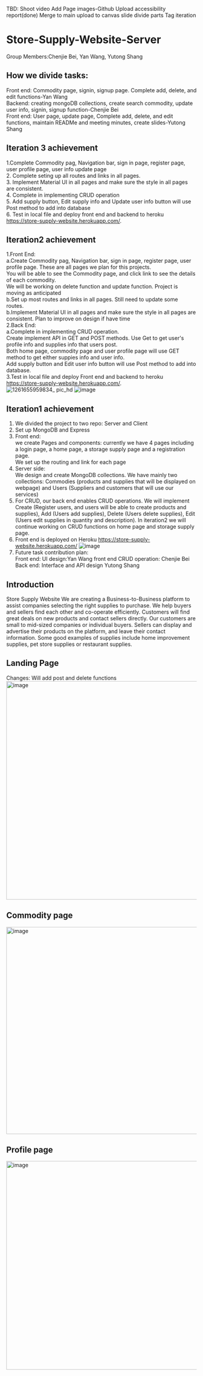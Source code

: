TBD: 
Shoot video
Add Page images-Github
Upload accessibility report(done)
Merge to main
upload to canvas
slide divide parts
Tag iteration

# Store-Supply-Website-Server 
Group Members:Chenjie Bei, Yan Wang, Yutong Shang
## How we divide tasks: <br />
Front end: Commodity page, signin, signup page. Complete add, delete, and edit functions-Yan Wang <br />
Backend: creating mongoDB collections, create search commodity, update user info, signin, signup function-Chenjie Bei <br />
Front end: User page, update page, Complete add, delete, and edit functions, maintain READMe and meeting minutes, create slides-Yutong Shang <br />



## Iteration 3 achievement
1.Complete Commodity pag, Navigation bar, sign in page, register page, user profile page, user info update page<br />
2. Complete seting up all routes and links in all pages.<br />
3. Implement Material UI in all pages and make sure the style in all pages are consistent.<br />
4. Complete in implementing CRUD operation<br />
5. Add supply button, Edit supply info and Update user info button will use Post method to add into database<br />
6. Test in local file and deploy front end and backend to heroku  https://store-supply-website.herokuapp.com/. <br />

## Iteration2 achievement  <br />

1.Front End: <br />
a.Create Commodity pag, Navigation bar, sign in page, register page, user profile page. These are all pages we plan for this projects.<br />
You will be able to see the Commodity page, and click link to see the details of each commodity. <br />
We will be working on delete function and update function. Project is moving as anticipated<br />
b.Set up most routes and links in all pages. Still need to update some routes. <br />
b.Implement Material UI in all pages and make sure the style in all pages are consistent. Plan to improve on design if have time<br />
2.Back End: <br />
a.Complete in implementing CRUD operation.<br />
Create implement API in GET and POST methods. Use Get to get user's profile info and supplies info that users post.<br />
Both home page, commodity page and user profile page will use GET method to get either suppies info and user info.<br />
Add supply button and Edit user info button will use Post method to add into database. <br />
3.Test in local file and deploy Front end and backend to heroku https://store-supply-website.herokuapp.com/. <br />
![1261655959834_ pic_hd](https://user-images.githubusercontent.com/98197405/175213027-e1a91c0e-1a1a-45e4-8538-744b4d9b820a.jpg)
![image](https://user-images.githubusercontent.com/98197405/174235772-b37f91cf-3622-43ff-9f48-ec3375b11900.png)

## Iteration1 achievement  <br />
1. We divided the project to two repo: Server and Client <br/>
2. Set up MongoDB and Express <br/>
3. Front end:  <br/>
we create Pages and components: currently we have 4 pages including a login page, a home page, a storage supply page and a registration page. <br/>
We set up the routing and link for each page <br/>
4. Server side:<br/>
We design and create MongoDB collections. We have mainly two collections: Commodies (products and supplies that will be displayed on webpage) and Users (Suppliers and customers that will use our services)
5. For CRUD, our back end enables CRUD operations. We will implement Create (Register users, and users will be able to create products and supplies), Add (Users add supplies), Delete (Users delete supplies), Edit (Users edit supplies in quantity and description). In iteration2 we will continue working on CRUD functions on home page and storage supply page.
6. Front end is deployed on Heroku https://store-supply-website.herokuapp.com/
![image](https://user-images.githubusercontent.com/98197405/174235772-b37f91cf-3622-43ff-9f48-ec3375b11900.png)
7. Future task contribution plan: <br/>
Front end:
UI design:Yan Wang
front end CRUD operation: Chenjie Bei
Back end: Interface and API design Yutong Shang


## Introduction <br/>
Store Supply Website
We are creating a Business-to-Business platform to assist companies selecting the right supplies to purchase. We help buyers and sellers find each other and co-operate efficiently. Customers will find great deals on new products and contact sellers directly. Our customers are small to mid-sized companies or individual buyers. Sellers can display and advertise their products on the platform, and leave their contact information. Some good examples of supplies include home improvement supplies, pet store supplies or restaurant supplies.

## Landing Page  <br />
Changes: Will add post and delete functions <br />
<img width="576" alt="image" src="https://user-images.githubusercontent.com/98197405/174212870-965011e3-7a93-4318-8621-9c031a0c9e24.png"> <br />

## Commodity page  <br />
<img width="546" alt="image" src="https://user-images.githubusercontent.com/98197405/174212922-e33aa261-ef68-457f-bb82-16fb1fa4d5d6.png">

## Profile page <br />
<img width="550" alt="image" src="https://user-images.githubusercontent.com/98197405/174212987-9471c16e-5205-4900-99f2-5f2cbb0ad4ba.png">



